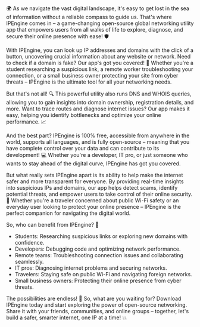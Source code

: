 🌍 As we navigate the vast digital landscape, it's easy to get lost in the sea of information without a reliable compass to guide us. That's where IPEngine comes in – a game-changing open-source global networking utility app that empowers users from all walks of life to explore, diagnose, and secure their online presence with ease! 🛡️

With IPEngine, you can look up IP addresses and domains with the click of a button, uncovering crucial information about any website or network. Need to check if a domain is fake? Our app's got you covered! 💸 Whether you're a student researching a suspicious link, a remote worker troubleshooting your connection, or a small business owner protecting your site from cyber threats – IPEngine is the ultimate tool for all your networking needs.

But that's not all! 🔍 This powerful utility also runs DNS and WHOIS queries, allowing you to gain insights into domain ownership, registration details, and more. Want to trace routes and diagnose internet issues? Our app makes it easy, helping you identify bottlenecks and optimize your online performance. 📈

And the best part? IPEngine is 100% free, accessible from anywhere in the world, supports all languages, and is fully open-source – meaning that you have complete control over your data and can contribute to its development! 💻 Whether you're a developer, IT pro, or just someone who wants to stay ahead of the digital curve, IPEngine has got you covered.

But what really sets IPEngine apart is its ability to help make the internet safer and more transparent for everyone. By providing real-time insights into suspicious IPs and domains, our app helps detect scams, identify potential threats, and empower users to take control of their online security. 💪 Whether you're a traveler concerned about public Wi-Fi safety or an everyday user looking to protect your online presence – IPEngine is the perfect companion for navigating the digital world.

So, who can benefit from IPEngine? 🤔

* Students: Researching suspicious links or exploring new domains with confidence.
* Developers: Debugging code and optimizing network performance.
* Remote teams: Troubleshooting connection issues and collaborating seamlessly.
* IT pros: Diagnosing internet problems and securing networks.
* Travelers: Staying safe on public Wi-Fi and navigating foreign networks.
* Small business owners: Protecting their online presence from cyber threats.

The possibilities are endless! 🚀 So, what are you waiting for? Download IPEngine today and start exploring the power of open-source networking. Share it with your friends, communities, and online groups – together, let's build a safer, smarter internet, one IP at a time! 💥